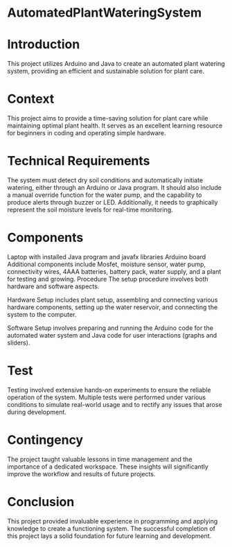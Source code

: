 # AutomatedPlantWateringSystem

# Introduction
This project utilizes Arduino and Java to create an automated plant watering system, providing an efficient and sustainable solution for plant care.

# Context
This project aims to provide a time-saving solution for plant care while maintaining optimal plant health. It serves as an excellent learning resource for beginners in coding and operating simple hardware.

# Technical Requirements
The system must detect dry soil conditions and automatically initiate watering, either through an Arduino or Java program. It should also include a manual override function for the water pump, and the capability to produce alerts through buzzer or LED. Additionally, it needs to graphically represent the soil moisture levels for real-time monitoring.

# Components
Laptop with installed Java program and javafx libraries
Arduino board
Additional components include Mosfet, moisture sensor, water pump, connectivity wires, 4AAA batteries, battery pack, water supply, and a plant for testing and growing.
Procedure
The setup procedure involves both hardware and software aspects.

Hardware Setup includes plant setup, assembling and connecting various hardware components, setting up the water reservoir, and connecting the system to the computer.

Software Setup involves preparing and running the Arduino code for the automated water system and Java code for user interactions (graphs and sliders).

# Test
Testing involved extensive hands-on experiments to ensure the reliable operation of the system. Multiple tests were performed under various conditions to simulate real-world usage and to rectify any issues that arose during development.

# Contingency
The project taught valuable lessons in time management and the importance of a dedicated workspace. These insights will significantly improve the workflow and results of future projects.

# Conclusion
This project provided invaluable experience in programming and applying knowledge to create a functioning system. The successful completion of this project lays a solid foundation for future learning and development.

